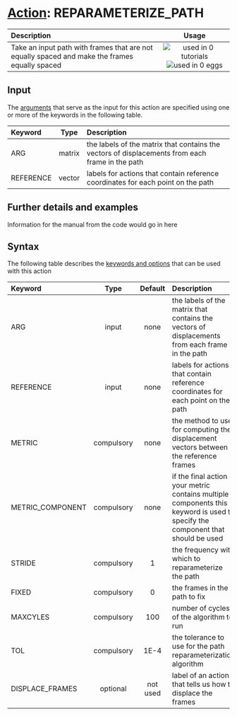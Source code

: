 # [Action](actions.md): REPARAMETERIZE_PATH

| Description    | Usage |
|:--------|:--------:|
| Take an input path with frames that are not equally spaced and make the frames equally spaced | ![used in 0 tutorials](https://img.shields.io/badge/tutorials-0-red.svg)![used in 0 eggs](https://img.shields.io/badge/nest-0-red.svg) | 

## Input

The [arguments](specifying_arguments.html) that serve as the input for this action are specified using one or more of the keywords in the following table.

| Keyword |  Type | Description |
|:--------|:------:|:-----------|
| ARG | matrix | the labels of the matrix that contains the vectors of displacements from each frame in the path |
| REFERENCE | vector | labels for actions that contain reference coordinates for each point on the path |


## Further details and examples 
Information for the manual from the code would go in here 
## Syntax 
The following table describes the [keywords and options](parsing.md) that can be used with this action 

| Keyword | Type | Default | Description |
|:-------|:----:|:-------:|:-----------|
| ARG | input | none | the labels of the matrix that contains the vectors of displacements from each frame in the path |
| REFERENCE | input | none | labels for actions that contain reference coordinates for each point on the path |
| METRIC | compulsory | none | the method to use for computing the displacement vectors between the reference frames |
| METRIC_COMPONENT | compulsory | none | if the final action in your metric contains multiple components this keyword is used to specify the component that should be used |
| STRIDE | compulsory | 1 |  the frequency with which to reparameterize the path |
| FIXED | compulsory | 0 |  the frames in the path to fix |
| MAXCYLES | compulsory | 100 |  number of cycles of the algorithm to run |
| TOL | compulsory | 1E-4 |  the tolerance to use for the path reparameterization algorithm |
| DISPLACE_FRAMES | optional | not used | label of an action that tells us how to displace the frames |
